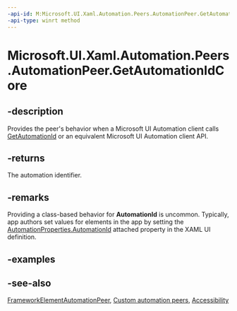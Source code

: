 ```yaml
---
-api-id: M:Microsoft.UI.Xaml.Automation.Peers.AutomationPeer.GetAutomationIdCore
-api-type: winrt method
---
```


<!-- Method syntax
virtual protected string GetAutomationIdCore()
-->

# Microsoft.UI.Xaml.Automation.Peers.AutomationPeer.GetAutomationIdCore

## -description
Provides the peer's behavior when a Microsoft UI Automation client calls [GetAutomationId](automationpeer_getautomationid_1912681712.md) or an equivalent Microsoft UI Automation client API.

## -returns
The automation identifier.

## -remarks
Providing a class-based behavior for **AutomationId** is uncommon. Typically, app authors set values for elements in the app by setting the [AutomationProperties.AutomationId](/uwp/api/microsoft.ui.xaml.automation.automationproperties#xaml-attached-properties) attached property in the XAML UI definition.

## -examples

## -see-also
[FrameworkElementAutomationPeer](frameworkelementautomationpeer.md), [Custom automation peers](/windows/uwp/accessibility/custom-automation-peers), [Accessibility](/windows/uwp/accessibility/accessibility)
